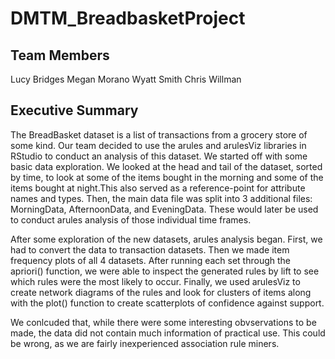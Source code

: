 # DMTM_BreadbasketProject
## Team Members
Lucy Bridges
Megan Morano
Wyatt Smith
Chris Willman
## Executive Summary

The BreadBasket dataset is a list of transactions from a grocery store of some kind. Our team decided to use the arules and arulesViz libraries in RStudio to conduct an analysis of this dataset. We started off with some basic data exploration. We looked at the head and tail of the dataset, sorted by time, to look at some of the items bought in the morning and some of the items bought at night.This also served as a reference-point for attribute names and types. Then, the main data file was split into 3 additional files: MorningData, AfternoonData, and EveningData. These would later be used to conduct arules analysis of those individual time frames.

After some exploration of the new datasets, arules analysis began. First, we had to convert the data to transaction datasets. Then we made item frequency plots of all 4 datasets. After running each set through the apriori() function, we were able to inspect the generated rules by lift to see which rules were the most likely to occur. Finally, we used arulesViz to create network diagrams of the rules and look for clusters of items along with the plot() function to create scatterplots of confidence against support. 

We conlcuded that, while there were some interesting obvservations to be made, the data did not contain much information of practical use. This could be wrong, as we are fairly inexperienced association rule miners. 
